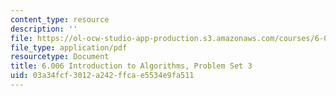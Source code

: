 ```yaml
---
content_type: resource
description: ''
file: https://ol-ocw-studio-app-production.s3.amazonaws.com/courses/6-006-introduction-to-algorithms-spring-2020/03a34fcf3012a242ffcae5534e9fa511_MIT6_006S20_ps3-questions.pdf
file_type: application/pdf
resourcetype: Document
title: 6.006 Introduction to Algorithms, Problem Set 3
uid: 03a34fcf-3012-a242-ffca-e5534e9fa511
---
```

